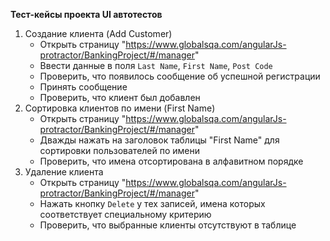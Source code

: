 **Тест-кейсы проекта UI автотестов**

1. Создание клиента (Add Customer)
   - Открыть страницу "https://www.globalsqa.com/angularJs-protractor/BankingProject/#/manager"
   - Ввести данные в поля `Last Name`, `First Name`, `Post Code`
   - Проверить, что появилось сообщение об успешной регистрации
   - Принять сообщение
   - Проверить, что клиент был добавлен
2. Сортировка клиентов по имени (First Name)
   - Открыть страницу "https://www.globalsqa.com/angularJs-protractor/BankingProject/#/manager"
   - Дважды нажать на заголовок таблицы "First Name" для сортировки пользователей по имени
   - Проверить, что имена отсортирована в алфавитном порядке
3. Удаление клиента
   - Открыть страницу "https://www.globalsqa.com/angularJs-protractor/BankingProject/#/manager"
   - Нажать кнопку `Delete` у тех записей, имена которых соответствует специальному критерию
   - Проверить, что выбранные клиенты отсутствуют в таблице
